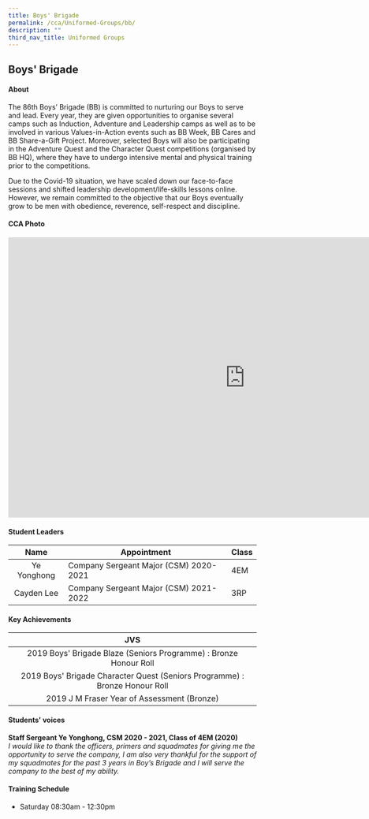 ```yaml
---
title: Boys' Brigade
permalink: /cca/Uniformed-Groups/bb/
description: ""
third_nav_title: Uniformed Groups
---
```

## Boys' Brigade

#### About

The 86th Boys’ Brigade (BB) is committed to nurturing our Boys to serve and lead. Every year, they are given opportunities to organise several camps such as Induction, Adventure and Leadership camps as well as to be involved in various Values-in-Action events such as BB Week, BB Cares and BB Share-a-Gift Project. Moreover, selected Boys will also be participating in the Adventure Quest and the Character Quest competitions (organised by BB HQ), where they have to undergo intensive mental and physical training prior to the competitions.  
  
Due to the Covid-19 situation, we have scaled down our face-to-face sessions and shifted leadership development/life-skills lessons online. However, we remain committed to the objective that our Boys eventually grow to be men with obedience, reverence, self-respect and discipline.

#### CCA Photo
<iframe src="https://docs.google.com/presentation/d/e/2PACX-1vQWrxWX9S0B9g26qOJjw_yiDQgQjxvszIPFRHtBpEMfciPUhUpII6XGK6MermOYgD8xHYyj222RHWil/embed?start=true&amp;loop=true&amp;delayms=5000" frameborder="0" width="960" height="569" allowfullscreen="true"></iframe>

#### Student Leaders

| Name | Appointment | Class |
|:---:|---|---|
| Ye Yonghong | Company Sergeant Major (CSM) 2020-2021 | 4EM |
| Cayden Lee | Company Sergeant Major (CSM) 2021-2022 | 3RP |

#### Key Achievements

| JVS |
|:---:|
| 2019 Boys' Brigade Blaze (Seniors Programme) : Bronze Honour Roll |
| 2019 Boys' Brigade Character Quest (Seniors Programme) : Bronze Honour Roll |
| 2019 J M Fraser Year of Assessment (Bronze) |

#### Students' voices
**Staff Sergeant Ye Yonghong, CSM 2020 - 2021, Class of 4EM (2020)**<br>
_I would like to thank the officers, primers and squadmates for giving me the opportunity to serve the company, I am also very thankful for the support of my squadmates for the past 3 years in Boy’s Brigade and I will serve the company to the best of my ability._

#### Training Schedule

- Saturday 08:30am - 12:30pm